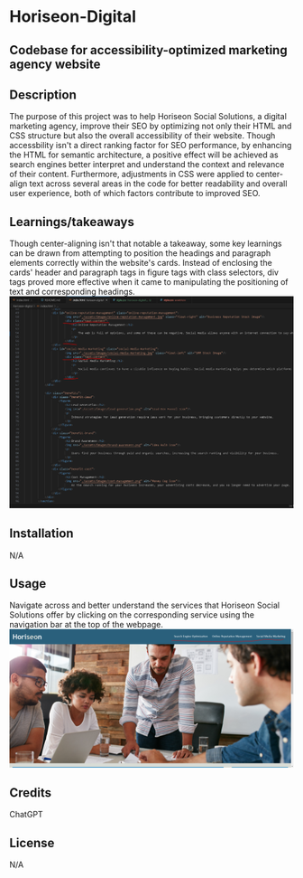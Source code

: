 # Horiseon-Digital
## Codebase for accessibility-optimized marketing agency website

## Description
The purpose of this project was to help Horiseon Social Solutions, a digital marketing agency, improve their SEO by optimizing not only their HTML and CSS structure but also the overall accessibility of their website. Though accessbility isn't a direct ranking factor for SEO performance, by enhancing the HTML for semantic architecture, a positive effect will be achieved as search engines better interpret and understand the context and relevance of their content. Furthermore, adjustments in CSS were applied to center-align text across several areas in the code for better readability and overall user experience, both of which factors contribute to improved SEO.

## Learnings/takeaways
Though center-aligning isn't that notable a takeaway, some key learnings can be drawn from attempting to position the headings and paragraph elements correctly within the website's cards. Instead of enclosing the cards' header and paragraph tags in figure tags with class selectors, div tags proved more effective when it came to manipulating the positioning of text and corresponding headings. 
![alt text](assets/images/screenshot.PNG)
        
## Installation
N/A

## Usage 
Navigate across and better understand the services that Horiseon Social Solutions offer by clicking on the corresponding service using the navigation bar at the top of the webpage.
![alt text](assets/images/screenshot2.PNG)

## Credits
ChatGPT

## License
N/A
